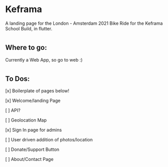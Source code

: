 # Keframa

A landing page for the London - Amsterdam 2021 Bike Ride for the Keframa School Build, in flutter.

#

## Where to go:

Currently a Web App, so go to web :)

#

## To Dos:

[x] Boilerplate of pages below!

[x] Welcome/landing Page

[ ] API?

[ ] Geolocation Map

[x] Sign In page for admins

[ ] User driven addition of photos/location

[ ] Donate/Support Button

[ ] About/Contact Page
